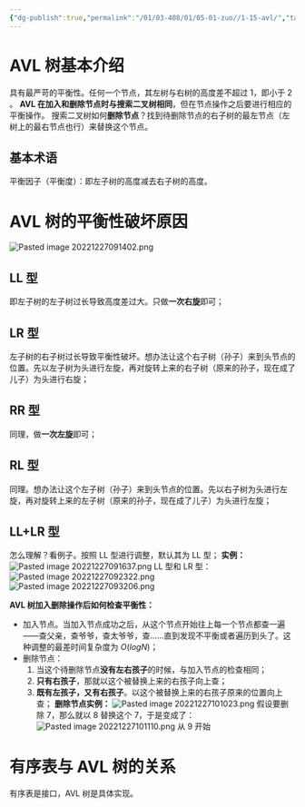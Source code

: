 ```yaml
---
{"dg-publish":true,"permalink":"/01/03-408/01/05-01-zuo//1-15-avl/","tags":["blog","二叉树","有序表"]}
---
```



# AVL 树基本介绍
具有最严苛的平衡性。任何一个节点，其左树与右树的高度差不超过 1，即小于 2 。
**AVL 在加入和删除节点时与搜索二叉树相同**，但在节点操作之后要进行相应的平衡操作。
	搜索二叉树如何**删除节点**？找到待删除节点的右子树的最左节点（左树上的最右节点也行）来替换这个节点。
## 基本术语
平衡因子（平衡度）：即左子树的高度减去右子树的高度。
# AVL 树的平衡性破坏原因

![Pasted image 20221227091402.png](/img/user/01-%E8%AE%A1%E7%AE%97%E6%9C%BA%E7%AC%94%E8%AE%B0/03-408/01-%E6%95%B0%E6%8D%AE%E7%BB%93%E6%9E%84/05-01-%E6%95%B0%E6%8D%AE%E7%BB%93%E6%9E%84%E4%B8%8E%E7%AE%97%E6%B3%95-zuo/%E6%95%B0%E6%8D%AE%E7%BB%93%E6%9E%84/%E9%99%84%E4%BB%B6/Pasted%20image%2020221227091402.png)
## LL 型
即左子树的左子树过长导致高度差过大。只做**一次右旋**即可；
## LR 型
左子树的右子树过长导致平衡性破坏。想办法让这个右子树（孙子）来到头节点的位置。先以左子树为头进行左旋，再对旋转上来的右子树（原来的孙子，现在成了儿子）为头进行右旋；
## RR 型
同理，做**一次左旋**即可；
## RL 型
同理。想办法让这个左子树（孙子）来到头节点的位置。先以右子树为头进行左旋，再对旋转上来的左子树（原来的孙子，现在成了儿子）为头进行左旋；
## LL+LR 型
怎么理解？看例子。按照 LL 型进行调整，默认其为 LL 型；
**实例：**
![Pasted image 20221227091637.png](/img/user/01-%E8%AE%A1%E7%AE%97%E6%9C%BA%E7%AC%94%E8%AE%B0/03-408/01-%E6%95%B0%E6%8D%AE%E7%BB%93%E6%9E%84/05-01-%E6%95%B0%E6%8D%AE%E7%BB%93%E6%9E%84%E4%B8%8E%E7%AE%97%E6%B3%95-zuo/%E6%95%B0%E6%8D%AE%E7%BB%93%E6%9E%84/%E9%99%84%E4%BB%B6/Pasted%20image%2020221227091637.png)
LL 型和 LR 型：
![Pasted image 20221227092322.png](/img/user/01-%E8%AE%A1%E7%AE%97%E6%9C%BA%E7%AC%94%E8%AE%B0/03-408/01-%E6%95%B0%E6%8D%AE%E7%BB%93%E6%9E%84/05-01-%E6%95%B0%E6%8D%AE%E7%BB%93%E6%9E%84%E4%B8%8E%E7%AE%97%E6%B3%95-zuo/%E6%95%B0%E6%8D%AE%E7%BB%93%E6%9E%84/%E9%99%84%E4%BB%B6/Pasted%20image%2020221227092322.png)
![Pasted image 20221227093206.png](/img/user/01-%E8%AE%A1%E7%AE%97%E6%9C%BA%E7%AC%94%E8%AE%B0/03-408/01-%E6%95%B0%E6%8D%AE%E7%BB%93%E6%9E%84/05-01-%E6%95%B0%E6%8D%AE%E7%BB%93%E6%9E%84%E4%B8%8E%E7%AE%97%E6%B3%95-zuo/%E6%95%B0%E6%8D%AE%E7%BB%93%E6%9E%84/%E9%99%84%E4%BB%B6/Pasted%20image%2020221227093206.png)


**AVL 树加入删除操作后如何检查平衡性：**
 + 加入节点。当加入节点成功之后，从这个节点开始往上每一个节点都查一遍——查父亲，查爷爷，查太爷爷，查……直到发现不平衡或者遍历到头了。这种调整的最差时间复杂度为 $O(logN)$；
 + 删除节点：
	 1. 当这个待删除节点**没有左右孩子**的时候，与加入节点的检查相同；
	 2. **只有右孩子**，那就以这个被替换上来的右孩子向上查；
	 3. **既有左孩子，又有右孩子**。以这个被替换上来的右孩子原来的位置向上查；
**删除节点实例：**
![Pasted image 20221227101023.png](/img/user/01-%E8%AE%A1%E7%AE%97%E6%9C%BA%E7%AC%94%E8%AE%B0/03-408/01-%E6%95%B0%E6%8D%AE%E7%BB%93%E6%9E%84/05-01-%E6%95%B0%E6%8D%AE%E7%BB%93%E6%9E%84%E4%B8%8E%E7%AE%97%E6%B3%95-zuo/%E6%95%B0%E6%8D%AE%E7%BB%93%E6%9E%84/%E9%99%84%E4%BB%B6/Pasted%20image%2020221227101023.png)
假设要删除 7，那么就以 8 替换这个 7，于是变成了：
![Pasted image 20221227101110.png](/img/user/01-%E8%AE%A1%E7%AE%97%E6%9C%BA%E7%AC%94%E8%AE%B0/03-408/01-%E6%95%B0%E6%8D%AE%E7%BB%93%E6%9E%84/05-01-%E6%95%B0%E6%8D%AE%E7%BB%93%E6%9E%84%E4%B8%8E%E7%AE%97%E6%B3%95-zuo/%E6%95%B0%E6%8D%AE%E7%BB%93%E6%9E%84/%E9%99%84%E4%BB%B6/Pasted%20image%2020221227101110.png)
从 9 开始

# 有序表与 AVL 树的关系
有序表是接口，AVL 树是具体实现。